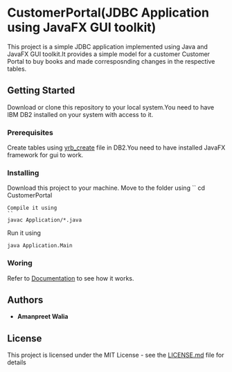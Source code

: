 # CustomerPortal(JDBC Application using JavaFX GUI toolkit)
This project is a simple JDBC application implemented using Java and JavaFX GUI toolkit.It provides a simple model for a customer Customer Portal to buy books and made corresposnding changes in the respective tables.

## Getting Started
Download or clone this repository to your local system.You need to have IBM DB2 installed on your system with access to it.

### Prerequisites
Create tables using [yrb_create](yrb_create) file in DB2.You need to have installed JavaFX framework for gui to work.
### Installing
Download this project to your machine.
Move to the folder using
``
cd CustomerPortal
```
Compile it using
``
javac Application/*.java
```
Run it using
```
java Application.Main
```
### Woring
Refer to [Documentation](Report.pdf) to see how it works.
## Authors
* **Amanpreet Walia** 
## License

This project is licensed under the MIT License - see the [LICENSE.md](LICENSE.md) file for details

